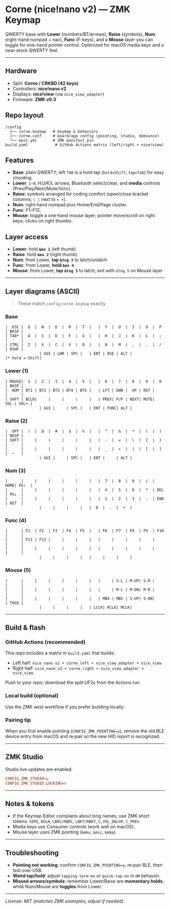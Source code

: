 # Corne (nice!nano v2) — ZMK Keymap

QWERTY base with **Lower** (numbers/BT/arrows), **Raise** (symbols), **Num** (right-hand numpad + nav), **Func** (F-keys), and a **Mouse** layer you can toggle for one-hand pointer control. Optimized for macOS media keys and a near‑stock QWERTY feel.

---

## Hardware

- Split: **Corne / CRKBD (42 keys)**
- Controllers: **nice!nano v2**
- Displays: **nice!view** (via `nice_view_adapter`)
- Firmware: **ZMK v0.3**

## Repo layout

```
/config
  ├── corne.keymap   # keymap & behaviors
  ├── corne.conf     # board/app config (pointing, studio, debounce)
  └── west.yml       # ZMK manifest pin
build.yaml            # GitHub Actions matrix (left/right + nice!view)
```

## Features

- **Base**: plain QWERTY; left `TAB` is a hold‑tap (`hold=Shift`, `tap=Tab`) for easy chording.
- **Lower**: `1–0`, H/J/K/L arrows, Bluetooth select/clear, and **media** controls (Prev/Play/Next/Mute/Vol±).
- **Raise**: symbols arranged for coding comfort (open/close bracket columns; `\ |` next to `= +`).
- **Num**: right‑hand numpad plus Home/End/Page cluster.
- **Func**: F1–F12.
- **Mouse**: toggle a one‑hand mouse layer; pointer move/scroll on right keys; clicks on right thumbs.

## Layer access

- **Lower**: hold **`&mo 1`** (left thumb)
- **Raise**: hold **`&mo 2`** (right thumb)
- **Num**: from Lower, **tap `&tog 3`** to latch/unlatch
- **Func**: from Lower, **hold `&mo 4`**
- **Mouse**: from Lower, **tap `&tog 5`** to latch; exit with `&tog 5` on Mouse layer

---

## Layer diagrams (ASCII)

> These match `config/corne.keymap` exactly.

### Base
```
|  ESC |  Q  |  W  |  E  |  R  |  T  |   |  Y  |  U  |  I  |  O  |  P  | BKSP |
| TAB* |  A  |  S  |  D  |  F  |  G  |   |  H  |  J  |  K  |  L  |  ;  |  '   |
| CTRL |  Z  |  X  |  C  |  V  |  B  |   |  N  |  M  |  ,  |  .  |  /  | RSHF |
               | GUI | LWR | SPC |   | ENT | RSE | ALT |
(* hold = Shift)
```

### Lower (1)
```
| MOUSE|  1  |  2  |  3  |  4  |  5  |   |  6  |  7  |  8  |  9  |  0  | BKSP |
|  NUM | BT1 | BT2 | BT3 | BT4 | BT5 |   | LFT | DWN |  UP | RGT |     |      |
| SHFT | BCLR|     |     |     |     |   | PREV| P/P | NEXT| MUTE| VOL-| VOL+ |
               | GUI |     | SPC |   | ENT | FUNC| ALT |
```

### Raise (2)
```
|  OPT |  !  |  @  |  #  |  $  |  %  |   |  ^  |  &  |  *  |  (  |  )  | BKSP |
| SHFT |     |     |     |     |     |   |  -  |  =  |  \  |  {  |  }  |  `   |
|      |     |     |     |     |     |   |  _  |  +  |  |  |  [  |  ]  |  ~   |
               | GUI |     | SPC |   | ENT |     | ALT |
```

### Num (3)
```
|      |     |     |     |     |     |   |  7  |  8  |  9  |  /  | HOME| PG↑  |
|      |     |     |     |     |     |   |  4  |  5  |  6  |  *  | DEL | PG↓  |
|      |     |     |     |     |     |   |  1  |  2  |  3  |  -  | END | RET  |
               |     |     |     |   |  0  |  .  |  +  |
```

### Func (4)
```
|      | F1  | F2  | F3  | F4  | F5  |   | F6  | F7  | F8  | F9  | F10 |      |
|      | F11 | F12 |     |     |     |   |     |     |     |     |     |      |
|      |     |     |     |     |     |   |     |     |     |     |     |      |
               |     |     |     |   |     |     |     |
```

### Mouse (5)
```
|      |     |     |     |     |     |   |     | S-L | M-UP| S-R |     |      |
|      |     |     |     |     |     |   |     | M-L | M-DN| M-R |     |      |
|      |     |     |     |     |     |   | MB4 | MB5 | S-UP| S-DN|     | TOG5 |
               |     |     |     |   | LCLK| RCLK| MCLK|
```

---

## Build & flash

### GitHub Actions (recommended)
This repo includes a matrix in `build.yaml` that builds:
- Left half: `nice_nano_v2 + corne_left + nice_view_adapter + nice_view`
- Right half: `nice_nano_v2 + corne_right + nice_view_adapter + nice_view`

Push to your repo; download the split UF2s from the Actions run.

### Local build (optional)
Use the ZMK west workflow if you prefer building locally.

### Pairing tip
When you first enable pointing (`CONFIG_ZMK_POINTING=y`), remove the old BLE device entry from macOS and re‑pair so the new HID report is recognized.

---

## ZMK Studio
Studio live updates are enabled:
```ini
CONFIG_ZMK_STUDIO=y
CONFIG_ZMK_STUDIO_LOCKING=n
```

---

## Notes & tokens
- If the Keymap Editor complains about long names, use ZMK short tokens: `SEMI`, `BSLH`, `LBRC/RBRC`, `LBKT/RBKT`, `C_VOL_DN/UP`, `C_PREV`.
- Media keys use Consumer controls (work well on macOS).
- Mouse layer uses ZMK pointing (`&mmv`, `&msc`, `&mkp`).

---

## Troubleshooting
- **Pointing not working**: confirm `CONFIG_ZMK_POINTING=y`, re‑pair BLE, then test over USB.
- **Weird tap/hold**: adjust `tapping-term-ms` or `quick-tap-ms` in `HM` behavior.
- **Missed arrows/symbols**: remember Lower/Raise are **momentary holds**, while Num/Mouse are **toggles** from Lower.

---

*License: MIT (matches ZMK examples; adjust if needed).*
